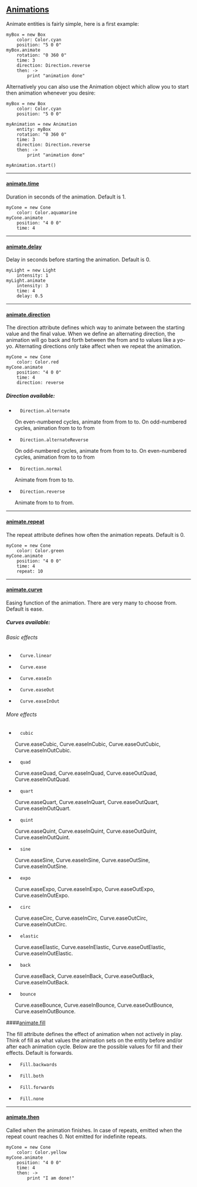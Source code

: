 ## [Animations](#animations)

Animate entities is fairly simple, here is a first example:

	myBox = new Box
		color: Color.cyan
		position: "5 0 0"
	myBox.animate
		rotation: "0 360 0"
		time: 3
		direction: Direction.reverse
		then: ->
			print "animation done"

Alternatively you can also use the Animation object which allow you to start then animation whenever you desire:

	myBox = new Box
		color: Color.cyan
		position: "5 0 0"

	myAnimation = new Animation
		entity: myBox
		rotation: "0 360 0"
		time: 3
		direction: Direction.reverse
		then: ->
			print "animation done"

	myAnimation.start()

-------------------------------------------------------

#### [animate.time](#animate-time) *<float>*

Duration in seconds of the animation. Default is 1.

	myCone = new Cone
		color: Color.aquamarine
	myCone.animate
		position: "4 0 0"
		time: 4

-------------------------------------------------------

#### [animate.delay](#animate-delay) *<float>*

Delay in seconds before starting the animation. Default is 0.

	myLight = new Light
		intensity: 1
	myLight.animate
		intensity: 3
		time: 4
		delay: 0.5

-------------------------------------------------------

#### [animate.direction](#animate-direction) *<string>*

The direction attribute defines which way to animate between the starting value and the final value.
When we define an alternating direction, the animation will go back and forth between the from and to values like a yo-yo. Alternating directions only take affect when we repeat the animation.

	myCone = new Cone
		color: Color.red
	myCone.animate
		position: "4 0 0"
		time: 4
		direction: reverse

##### Direction available:
*
		Direction.alternate
	On even-numbered cycles, animate from from to to. On odd-numbered cycles, animation from to to from
*
		Direction.alternateReverse
	On odd-numbered cycles, animate from from to to. On even-numbered cycles, animation from to to from
*
		Direction.normal
	Animate from from to to.
*
		Direction.reverse
	Animate from to to from.

-------------------------------------------------------

#### [animate.repeat](#animate-repeat) *<float>*

The repeat attribute defines how often the animation repeats. Default is 0.

	myCone = new Cone
		color: Color.green
	myCone.animate
		position: "4 0 0"
		time: 4
		repeat: 10

-------------------------------------------------------

#### [animate.curve](#animate-curve) *<string>*

Easing function of the animation. There are very many to choose from. Default is ease.

##### Curves available:

###### Basic effects
*
		Curve.linear
*
		Curve.ease
*
		Curve.easeIn
*
		Curve.easeOut
*
		Curve.easeInOut

###### More effects
*
		cubic
	Curve.easeCubic, Curve.easeInCubic, Curve.easeOutCubic, Curve.easeInOutCubic.
*
		quad
	Curve.easeQuad, Curve.easeInQuad, Curve.easeOutQuad, Curve.easeInOutQuad.
*
		quart
	Curve.easeQuart, Curve.easeInQuart, Curve.easeOutQuart, Curve.easeInOutQuart.
*
		quint
	Curve.easeQuint, Curve.easeInQuint, Curve.easeOutQuint, Curve.easeInOutQuint.
*
		sine
	Curve.easeSine, Curve.easeInSine, Curve.easeOutSine, Curve.easeInOutSine.
*
		expo
	Curve.easeExpo, Curve.easeInExpo, Curve.easeOutExpo, Curve.easeInOutExpo.
*
		circ
	Curve.easeCirc, Curve.easeInCirc, Curve.easeOutCirc, Curve.easeInOutCirc.
*
		elastic
	Curve.easeElastic, Curve.easeInElastic, Curve.easeOutElastic, Curve.easeInOutElastic.
*
		back
	Curve.easeBack, Curve.easeInBack, Curve.easeOutBack, Curve.easeInOutBack.
*
		bounce
	Curve.easeBounce, Curve.easeInBounce, Curve.easeOutBounce, Curve.easeInOutBounce.


####[animate.fill](#animate-fill) *<string>*

The fill attribute defines the effect of animation when not actively in play. Think of fill as what values the animation sets on the entity before and/or after each animation cycle. Below are the possible values for fill and their effects. Default is forwards.

*
		Fill.backwards
*
		Fill.both
*
		Fill.forwards
*
		Fill.none

-------------------------------------------------------

#### [animate.then](#animate-then) *<function>*

Called when the animation finishes. In case of repeats, emitted when the repeat count reaches 0. Not emitted for indefinite repeats.

	myCone = new Cone
		color: Color.yellow
	myCone.animate
		position: "4 0 0"
		time: 4
		then: ->
			print "I am done!"
